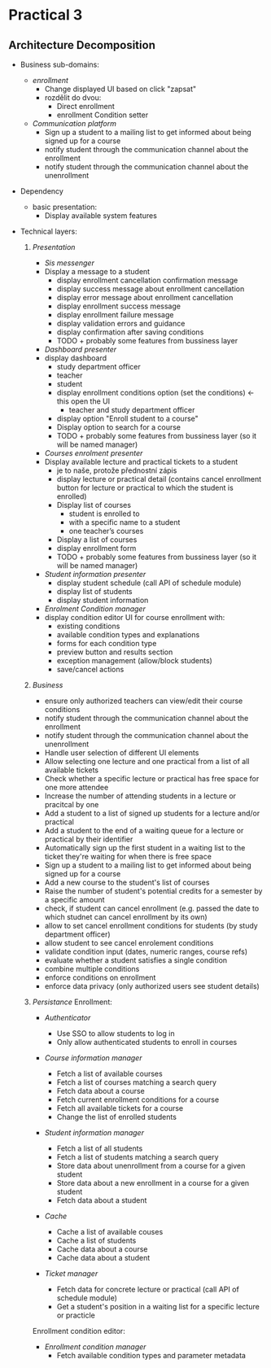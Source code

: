 # Practical 3
## Architecture Decomposition
- Business sub-domains:
    - *enrollment*
        - Change displayed UI based on click "zapsat"
        - rozdělit do dvou:
            - Direct enrollment
            - enrollment Condition setter
    - *Communication platform*
        - Sign up a student to a mailing list to get informed about being signed up for a course
        - notify student through the communication channel about the enrollment
        - notify student through the communication channel about the unenrollment

- Dependency
    - basic presentation:
        - Display available system features

- Technical layers:
    1. *Presentation*
        - *Sis messenger*
        - Display a message to a student
            - display enrollment cancellation confirmation message
            - display success message about enrollment cancellation
            - display error message about enrollment cancellation
            - display enrollment success message
            - display enrollment failure message
            - display validation errors and guidance
            - display confirmation after saving conditions
            - TODO + probably some features from bussiness layer
        - *Dashboard presenter*
        - display dashboard
            - study department officer
            - teacher
            - student
            - display enrollment conditions option (set the conditions) <- this open the UI
                - teacher and study department officer
            - display option "Enroll student to a course"
            - Display option to search for a course
            - TODO + probably some features from bussiness layer (so it will be named manager)
        - *Courses enrolment presenter*
        - Display available lecture and practical tickets to a student
            - je to naše, protože přednostní zápis
            - display lecture or practical detail (contains cancel enrollment button for lecture or practical to which the student is enrolled)
            - Display list of courses
                - student is enrolled to
                - with a specific name to a student
                - one teacher’s courses
            - Display a list of courses
            - display enrollment form
            - TODO + probably some features from bussiness layer (so it will be named manager)
        - *Student information presenter*
            - display student schedule (call API of schedule module)
            - display list of students
            - display student information
        - *Enrolment Condition manager*
        - display condition editor UI for course enrollment with:
            - existing conditions
            - available condition types and explanations
            - forms for each condition type
            - preview button and results section
            - exception management (allow/block students)
            - save/cancel actions
    2. *Business*
        - ensure only authorized teachers can view/edit their course conditions
        - notify student through the communication channel about the enrollment
        - notify student through the communication channel about the unenrollment
        - Handle user selection of different UI elements
        - Allow selecting one lecture and one practical from a list of all available tickets
        - Check whether a specific lecture or practical has free space for one more attendee
        - Increase the number of attending students in a lecture or pracitcal by one
        - Add a student to a list of signed up students for a lecture and/or practical
        - Add a student to the end of a waiting queue for a lecture or practical by their identifier
        - Automatically sign up the first student in a waiting list to the ticket they're waiting for when there is free space
        - Sign up a student to a mailing list to get informed about being signed up for a course
        - Add a new course to the student's list of courses
        - Raise the number of student's potential credits for a semester by a specific amount
        - check, if student can cancel enrollment (e.g. passed the date to which studnet can cancel enrollment by its own)
        - allow to set cancel enrollment conditions for students (by study department officer)
        - allow student to see cancel enrolement conditions
        - validate condition input (dates, numeric ranges, course refs)
        - evaluate whether a student satisfies a single condition
        - combine multiple conditions
        - enforce conditions on enrollment
        - enforce data privacy (only authorized users see student details)
    
    3. *Persistance*
        Enrollment:
        - *Authenticator* 
            - Use SSO to allow students to log in
            - Only allow authenticated students to enroll in courses

        - *Course information manager*
            - Fetch a list of available courses
            - Fetch a list of courses matching a search query
            - Fetch data about a course
            - Fetch current enrollment conditions for a course
            - Fetch all available tickets for a course
            - Change the list of enrolled students

        - *Student information manager*
            - Fetch a list of all students
            - Fetch a list of students matching a search query
            - Store data about unenrollment from a course for a given student
            - Store data about a new enrollment in a course for a given student
            - Fetch data about a student
 
        - *Cache*
            - Cache a list of available couses
            - Cache a list of students
            - Cache data about a course
            - Cache data about a student

        - *Ticket manager*
            - Fetch data for concrete lecture or practical (call API of schedule module)
            - Get a student's position in a waiting list for a specific lecture or practicle

        Enrollment condition editor:
        - *Enrollment condition manager*
            - Fetch available condition types and parameter metadata